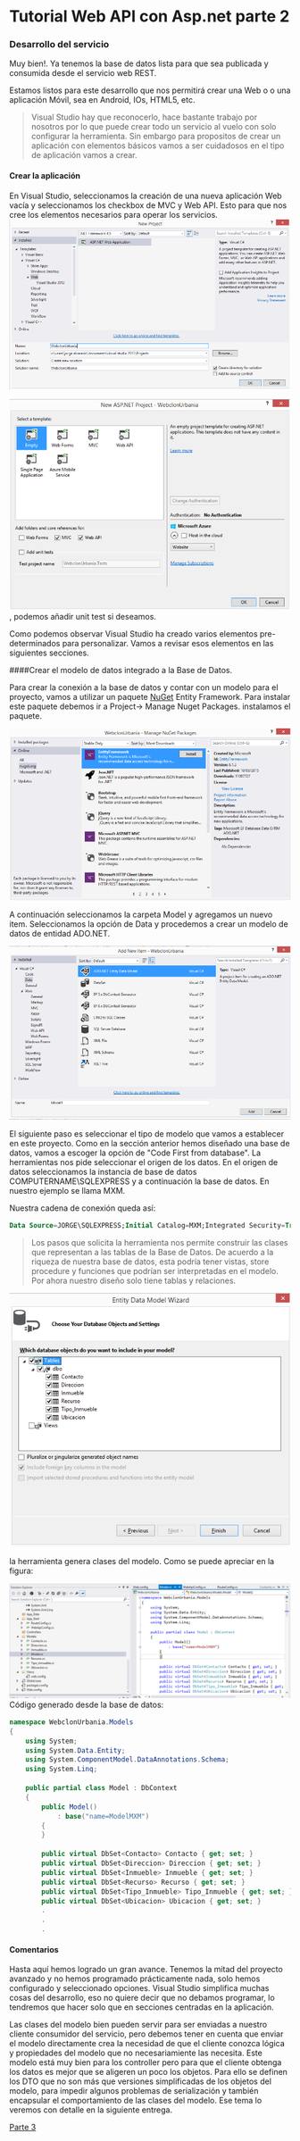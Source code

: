 # Tutorial Web API con Asp.net parte 2

### Desarrollo del servicio

Muy bien!. Ya tenemos la base de datos lista para que sea publicada y consumida desde el servicio web REST.

Estamos listos para este desarrollo que nos permitirá crear una Web o o una aplicación Móvil, sea en Android, IOs, HTML5, etc.

>Visual Studio hay que reconocerlo, hace bastante trabajo por nosotros por lo que puede crear todo un servicio al vuelo con solo configurar la herramienta. Sin embargo para propositos de crear un aplicación con elementos básicos vamos a ser cuidadosos en el tipo de aplicación vamos a crear.

#### Crear la aplicación

En Visual Studio, seleccionamos la creación de una nueva aplicación Web vacía y seleccionamos los checkbox de MVC y Web API. Esto para que nos cree los elementos necesarios para operar los servicios. 
![Nuevo proyecto](images/nuevaweb.PNG)

![Nuevo proyecto](images/nuevaweb4.PNG), podemos añadir unit test si deseamos.

Como podemos observar Visual Studio ha creado varios elementos pre-determinados para personalizar. Vamos a revisar esos elementos en las siguientes secciones.

####Crear el modelo de datos integrado a la Base de Datos.

Para crear la conexión a la base de datos y contar con un modelo para el proyecto, vamos a utilizar un paquete [NuGet][1]
Entity Framework. Para instalar este paquete debemos ir a Project-> Manage Nuget Packages. instalamos el paquete.

![entity framework](images/nuget.PNG)

A continuación seleccionamos la carpeta Model y agregamos un nuevo item. Seleccionamos la opción de Data y procedemos a crear un modelo de datos de entidad ADO.NET. 

![model](images/adonet.PNG)


El siguiente paso es seleccionar el tipo de modelo que vamos a establecer en este proyecto. Como en la sección anterior hemos diseñado una base de datos, vamos a escoger la opción de "Code First from database". La herramientas nos pide seleccionar el origen de los datos. En el origen de datos seleccionamos la instancia de base de datos COMPUTERNAME\SQLEXPRESS y a continuación la base de datos. En nuestro ejemplo se llama MXM. 

Nuestra cadena de conexión queda así:

```sql
Data Source=JORGE\SQLEXPRESS;Initial Catalog=MXM;Integrated Security=True
```

>Los pasos que solicita la herramienta nos permite construir las clases que representan a las tablas de la Base de Datos. De acuerdo a la riqueza de nuestra base de datos, esta podría tener vistas, store procedure y funciones que podrían ser interpretadas en el modelo. Por ahora nuestro diseño solo tiene tablas y relaciones.

![entity](images/entity.PNG)

la herramienta genera clases del modelo. Como se puede apreciar en la figura:

![code](images/codemodel.PNG)
Código generado desde la base de datos:
```c#
namespace WebclonUrbania.Models
{
    using System;
    using System.Data.Entity;
    using System.ComponentModel.DataAnnotations.Schema;
    using System.Linq;

    public partial class Model : DbContext
    {
        public Model()
            : base("name=ModelMXM")
        {
        }

        public virtual DbSet<Contacto> Contacto { get; set; }
        public virtual DbSet<Direccion> Direccion { get; set; }
        public virtual DbSet<Inmueble> Inmueble { get; set; }
        public virtual DbSet<Recurso> Recurso { get; set; }
        public virtual DbSet<Tipo_Inmueble> Tipo_Inmueble { get; set; }
        public virtual DbSet<Ubicacion> Ubicacion { get; set; }
        .
        .
        .

```

#### Comentarios 

Hasta aquí hemos logrado un gran avance. Tenemos la mitad del proyecto avanzado y no hemos programado prácticamente nada, solo hemos configurado y seleccionado opciones. Visual Studio simplifica muchas cosas del desarrollo, eso no quiere decir que no debamos programar, lo tendremos que hacer solo que en secciones centradas en la aplicación. 

Las clases del modelo bien pueden servir para ser enviadas a nuestro cliente consumidor del servicio, pero debemos tener en cuenta que enviar el modelo directamente crea la necesidad de que el cliente conozca lógica y propiedades del modelo que no necesariamiente las necesita. Este modelo está muy bien para los controller pero para que el cliente obtenga los datos es mejor que se aligeren un poco los objetos. Para ello se definen los DTO que no son más que versiones simplificadas de los objetos del modelo, para impedir algunos problemas de serialización y también encapsular el comportamiento de las clases del modelo. Ese tema lo veremos con detalle en la siguiente entrega.

[Parte 3](/introduccion_rest3.md)

[1]:https://www.nuget.org/